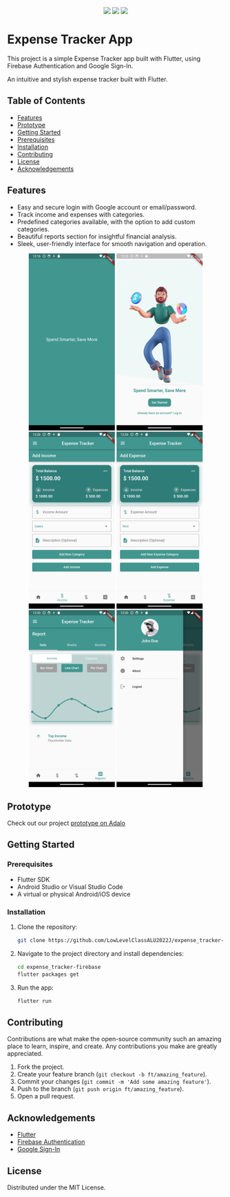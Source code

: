 <div align="center">
    <img src="https://raw.githubusercontent.com/flutter/website/master/src/_assets/image/flutter-lockup.png" width="90">
    <img src="https://firebase.google.com/downloads/brand-guidelines/PNG/logo-logomark.png" width="20">
    <img src="https://developers.google.com/identity/images/g-logo.png" width="20">
</div>

# Expense Tracker App
This project is a simple Expense Tracker app built with Flutter, using Firebase Authentication and Google Sign-In.


An intuitive and stylish expense tracker built with Flutter.

<!-- scre -->

## Table of Contents

- [Features](#features)
- [Prototype](#prototype)
- [Getting Started](#getting-started)
- [Prerequisites](#prerequisites)
- [Installation](#installation)
- [Contributing](#contributing)
- [License](#license)
- [Acknowledgements](#acknowledgements)

## Features

- Easy and secure login with Google account or email/password.
- Track income and expenses with categories.
- Predefined categories available, with the option to add custom categories.
- Beautiful reports section for insightful financial analysis.
- Sleek, user-friendly interface for smooth navigation and operation.

<div align="center">
    <img src="screenshots/screen-1.png" width="200">
    <img src="screenshots/screen-2.png" width="200">
    <img src="screenshots/screen-3.png" width="200">
    <img src="screenshots/screen-4.png" width="200">
    <img src="screenshots/screen-5.png" width="200">
    <img src="screenshots/screen-6.png" width="200">
</div>

## Prototype
Check out our project [prototype on Adalo]( https://previewer.adalo.com/21e13618-71a8-48d3-b960-e45e981a5383)


## Getting Started

### Prerequisites

- Flutter SDK
- Android Studio or Visual Studio Code
- A virtual or physical Android/iOS device

### Installation

1. Clone the repository:

   ```sh
   git clone https://github.com/LowLevelClassALU2022J/expense_tracker-ui.git
   ```

2. Navigate to the project directory and install dependencies:

   ```sh
   cd expense_tracker-firebase
   flutter packages get
   ```

3. Run the app:

   ```sh
   flutter run
   ```


## Contributing

Contributions are what make the open-source community such an amazing place to learn, inspire, and create. Any contributions you make are greatly appreciated.

1. Fork the project.
2. Create your feature branch (`git checkout -b ft/amazing_feature`).
3. Commit your changes (`git commit -m 'Add some amazing feature'`).
4. Push to the branch (`git push origin ft/amazing_feature`).
5. Open a pull request.

## Acknowledgements

- [Flutter](https://flutter.dev/)
- [Firebase Authentication](https://firebase.google.com/products/auth)
- [Google Sign-In](https://developers.google.com/identity)

## License

Distributed under the MIT License.
